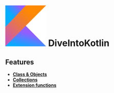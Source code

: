 # ![alt text](img/kotlin.png)  DiveIntoKotlin 

## Features 

* **[Class & Objects](src/main/kotlin/ClassAndObjects.kt)**
* **[Collections](src/main/kotlin/Collection.kt)**
* **[Extension functions](src/main/kotlin/ExtensionFunction.kt)**